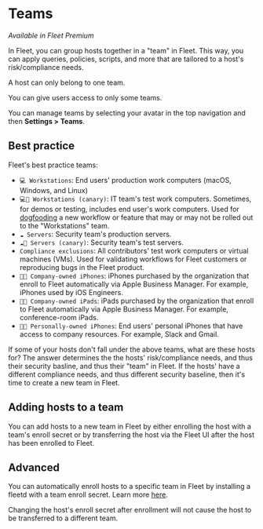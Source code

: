 # Teams

_Available in Fleet Premium_

In Fleet, you can group hosts together in a "team" in Fleet. This way, you can apply queries, policies, scripts, and more that are tailored to a host's risk/compliance needs.

A host can only belong to one team. 

You can give users access to only some teams.

You can manage teams by selecting your avatar in the top navigation and then **Settings > Teams**.

## Best practice

Fleet's best practice teams: 
- `💻 Workstations`: End users' production work computers (macOS, Windows, and Linux)
- `💻🐣 Workstations (canary)`: IT team's test work computers. Sometimes, for demos or testing, includes end user's work computers. Used for [dogfooding](https://en.wikipedia.org/wiki/Eating_your_own_dog_food) a new workflow or feature that may or may not be rolled out to the "Workstations" team.
- `☁️ Servers`: Security team's production servers.
- `☁️🐣 Servers (canary)`: Security team's test servers.
- `Compliance exclusions`: All contributors' test work computers or virtual machines (VMs). Used for validating workflows for Fleet customers or reproducing bugs in the Fleet product.
- `📱🏢 Company-owned iPhones`: iPhones purchased by the organization that enroll to Fleet automatically via Apple Business Manager. For example, iPhones used by iOS Engineers.
- `🔳🏢 Company-owned iPads`: iPads purchased by the organization that enroll to Fleet automatically via Apple Business Manager. For example, conference-room iPads.
- `📱🔐 Personally-owned iPhones`: End users' personal iPhones that have access to company resources. For example, Slack and Gmail.

If some of your hosts don't fall under the above teams, what are these hosts for? The answer determines the the hosts' risk/compliance needs, and thus their security basline, and thus their "team" in Fleet. If the hosts' have a different compliance needs, and thus different security baseline, then it's time to create a new team in Fleet.

## Adding hosts to a team

You can add hosts to a new team in Fleet by either enrolling the host with a team's enroll secret or by transferring the host via the Fleet UI after the host has been enrolled to Fleet.

## Advanced

You can automatically enroll hosts to a specific team in Fleet by installing a fleetd with a team enroll secret. Learn more [here](https://fleetdm.com/guides/enroll-hosts#enroll-host-to-a-specific-team).

Changing the host's enroll secret after enrollment will not cause the host to be transferred to a different team.

<meta name="category" value="guides">
<meta name="authorGitHubUsername" value="noahtalerman">
<meta name="authorFullName" value="Noah Talerman">
<meta name="publishedOn" value="2024-07-11">
<meta name="articleTitle" value="Teams">
<meta name="description" value="Learn how to group hosts in Fleet to apply specific queries, policies, and agent options using teams.">
